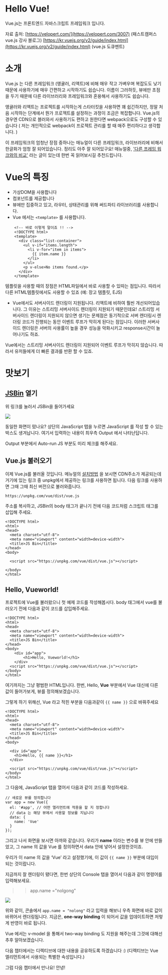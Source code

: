 # Hello Vue!

Vue.js는 프론트엔드 자바스크립트 프레임워크 입니다. 

자료 출처:  [https://velopert.com/](https://velopert.com/3007)  (패스트캠퍼스 vue.js 강사 블로그)
                 [https://kr.vuejs.org/v2/guide/index.html](https://kr.vuejs.org/v2/guide/index.html) (vue.js 도큐멘트)

# 소개

Vue.js 는 다른 프레임워크 (앵귤러, 리액트)에 비해 매우 작고 가벼우며 복잡도도 낮기 때문에 사용하기에 매우 간편하고 시작하기도 쉽습니다. 이름이 그러하듯, 뷰에만 초점을 두기 때문에 다른 라이브러리와 프레임워크와 혼용해서 사용하기도 쉽습니다. 

앵귤러와 리액트는 프로젝트를 시작하는게 스타터킷을 사용하면 꽤 쉽긴하지만, 정말 처음 시작하는 단계에서 뭔가 프로젝트를 설정하는 과정이 조금은 복잡합니다. Vue.js의 경우엔 CDN으로 블러와서 사용하기도 편하고 원한다면 webpack으로도 구성할 수 있습니다 ( 저는 개인적으로 webpack이 프로젝트 관리를 할 때 매주 편리하다고 생각합니다. )

이 프레임워크의 엄청난 장점 중하나는 매뉴얼이 다른 프레임워크, 라이브러리에 비해서 한글화가 엄청 잘 되어있습니다. 정리도 아주 잘 되어있구요! 매뉴얼중, ['다른 프레임 워크와의 비교'](https://kr.vuejs.org/v2/guide/comparison.html) 라는 글이 있는데 한번 꼭 읽어보시길 추천드립니다. 

# Vue의 특징

- 가상DOM을 사용합니다
- 컴포넌트를 제공합니다
- 뷰에만 집중하고 있고, 라우터, 상태관리를 위해 써드파티 라이브러리를 사용합니다.
- Vue 에서는 `<template>` 를 사용합니다.
```
    <!-- 바로 이렇게 말이죠 !! -->
    <!DOCTYPE html>
    <template>
      <div class="list-container">
        <ul v-if="items.length">
          <li v-for="item in items">
            {{ item.name }}
          </li>
        </ul>
        <p v-else>No items found.</p>
      </div>
    </template>
```
템플릿을 사용할 때의 장점은 HTML파일에서 바로 사용할 수 있따는 점입니다. 따라서 다른 HTML템플릿에서도 사용할 수 있죠 (예: 장고 템플릿, EJS)

- Vue에서도 서버사이드 렌더링이 지원됩니다. 리액트에 비하여 훨씬 개선되어있습니다. 그 이유는 스트리밍 서버사이드 렌더링이 지원되기 때문인데요! 스트리밍 서버사이드 렌더링이 지원되지 않으면 생기는 문제점은 동기적으로 서버 렌더링시 렌더링 코드가 진행되는 동안 이벤트 루프가 막히게 된다는 점입니다. 이러한 서버사이드 렌더링은 서버의 사용률이 높을 경우 성능을 악화시키고 response시간이 늘어나기도 하죠.

Vue에서는 스트리밍 서버사이드 렌더링이 지원되어 이벤트 루프가 막히지 않습니다. 따라서 유저들에게 더 빠른 결과를 반환 할 수 있죠.

# 맛보기

## [JSBin](https://jsbin.com/fivomus/edit?html,output) 열기

위 링크를 눌러서 JSBin을 들어가세요  

![](https://velopert.com/wp-content/uploads/2017/01/Screenshot-2017-01-21-164446.png)

동일한 화면이 떴나요? 상단의 JavaScript 탭을 누르면 JavaScript 를 작성 할 수 있는 박스도 생겨납니다. 여기서 입력하는 내용이 최우측 Output 에서 나타난답니다.

Output 부분에서 Auto-run JS 부분도 미리 체크를 해주세요. 

## Vue.js  불러오기

이제 Vue.js를 불러올 것입니다. 메뉴얼의 [설치방법](https://kr.vuejs.org/v2/guide/installation.html#CDN) 을 보시면 CDN주소가 제공되는데 거기에 있는 링크 중 unpkg에서 제공하는 링크를 사용하면 됩니다. 다음 링크를 사용하면 그때 그때 최신 버전으로 불러와줍니다. 

    https://unpkg.com/vue/dist/vue.js

주소를 복사하고, JSBin의 body 태그가 끝나기 전에 다음 코드처럼 스크립트 태그를 삽입해 주세요.

    <!DOCTYPE html>
    <html>
    <head>
      <meta charset="utf-8">
      <meta name="viewport" content="width=device-width">
      <title>JS Bin</title>
    </head>
    <body>
    
      <script src="https://unpkg.com/vue/dist/vue.js"></script>
      
    </body>
    </html>

## Hello, Vueworld!

프로젝트에 Vue를 불러왔으니 첫 예제 코드를 작성해봅시다.
body 태그에서 vue를 불러오기 전에 다음과 같이 코드를 삽입해주세요.

    <!DOCTYPE html>
    <html>
    <head>
      <meta charset="utf-8">
      <meta name="viewport" content="width=device-width">
      <title>JS Bin</title>
    </head>
    <body>
    	<div id="app">
    		<h1>Hello, Vueworld!</h1>
    	</div>
      <script src="https://unpkg.com/vue/dist/vue.js"></script>
    </body>
    </html>

여기까지는 그냥 평범한 HTML입니다. 한번, Hello, **Vue** 부분에서 Vue 대신에 다른 값이 들어가보게, 뷰를 정의해보겠습니다.

그렇게 하기 위해선, Vue 라고 적힌 부분을 다음과같이 `{{ name }}` 으로 바꿔주세요

    <!DOCTYPE html>
    <html>
    <head>
      <meta charset="utf-8">
      <meta name="viewport" content="width=device-width">
      <title>JS Bin</title>
    </head>
    <body>
      
      <div id="app">
        <h1>Hello, {{ name }}</h1>
      </div>
      
      <script src="https://unpkg.com/vue/dist/vue.js"></script>
    </body>
    </html>

그 다음에, JavaScript 탭을 열어서 다음과 같이 코드를 작성하세요.

    // 새로운 뷰를 정의합니다
    var app = new Vue({
      el: '#app', // 어떤 엘리먼트에 적용을 할 지 정합니다
      // data 는 해당 뷰에서 사용할 정보를 지닙니다
      data: {
        name: 'Vue'
      }   
    });

그리고 나서 화면을 보시면 아까와 같습니다. 우리가 **name** 이라는 변수를 뷰 안에 만들었고, 그 name 의 값을 Vue 를 정의하면서 data 안에 넣어서 설정한것이죠.

우리가 이 name 의 값을 ‘Vue’ 라고 설정했기에, 이 값이 `{{ name }}` 부분에 대입이 되는 것이랍니다.

지금까지 잘 렌더링이 됐다면, 한번 상단의 Console 탭을 열어서 다음과 같이 명령어를 입력해보세요.

>> app.name ="nolgong"

![](https://github.com/nolgong-dev/Vue-Study/MDimg/_2019-05-16__3-01983c7d-7aa3-4d58-b21c-65a97388cdeb.37.16.png)

위와 같이, 콘솔에서 `app.name = "nolong"` 라고 입력을 해보니 우측 화면에 바로 값이 바뀌어서 렌더링됩니다. 지금은, **one-way binding** 이 되어서 값을 업데이트하면 저렇게 반영이 바로 됩니다.

Vue 에서는 v-model 을 통해서 two-way binding 도 지원을 해주는데 그것에 대해선 추후 알아보겠습니다.

다음 챕터에서는 디렉티브에 대한 내용을 공유하도록 하겠습니다 :) (디렉티브는 Vue 엘리먼트에서 사용되는 특별한 속성입니다.)

그럼 다음 챕터에서 만나요! 안녕!